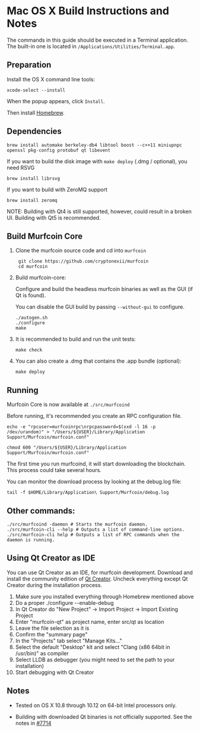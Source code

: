 Mac OS X Build Instructions and Notes
====================================
The commands in this guide should be executed in a Terminal application.
The built-in one is located in `/Applications/Utilities/Terminal.app`.

Preparation
-----------
Install the OS X command line tools:

`xcode-select --install`

When the popup appears, click `Install`.

Then install [Homebrew](https://brew.sh).

Dependencies
----------------------

    brew install automake berkeley-db4 libtool boost --c++11 miniupnpc openssl pkg-config protobuf qt libevent

If you want to build the disk image with `make deploy` (.dmg / optional), you need RSVG

    brew install librsvg

If you want to build with ZeroMQ support
    
    brew install zeromq

NOTE: Building with Qt4 is still supported, however, could result in a broken UI. Building with Qt5 is recommended.

Build Murfcoin Core
------------------------

1. Clone the murfcoin source code and cd into `murfcoin`

        git clone https://github.com/cryptonexii/murfcoin
        cd murfcoin

2.  Build murfcoin-core:

    Configure and build the headless murfcoin binaries as well as the GUI (if Qt is found).

    You can disable the GUI build by passing `--without-gui` to configure.

        ./autogen.sh
        ./configure
        make

3.  It is recommended to build and run the unit tests:

        make check

4.  You can also create a .dmg that contains the .app bundle (optional):

        make deploy

Running
-------

Murfcoin Core is now available at `./src/murfcoind`

Before running, it's recommended you create an RPC configuration file.

    echo -e "rpcuser=murfcoinrpc\nrpcpassword=$(xxd -l 16 -p /dev/urandom)" > "/Users/${USER}/Library/Application Support/Murfcoin/murfcoin.conf"

    chmod 600 "/Users/${USER}/Library/Application Support/Murfcoin/murfcoin.conf"

The first time you run murfcoind, it will start downloading the blockchain. This process could take several hours.

You can monitor the download process by looking at the debug.log file:

    tail -f $HOME/Library/Application\ Support/Murfcoin/debug.log

Other commands:
-------

    ./src/murfcoind -daemon # Starts the murfcoin daemon.
    ./src/murfcoin-cli --help # Outputs a list of command-line options.
    ./src/murfcoin-cli help # Outputs a list of RPC commands when the daemon is running.

Using Qt Creator as IDE
------------------------
You can use Qt Creator as an IDE, for murfcoin development.
Download and install the community edition of [Qt Creator](https://www.qt.io/download/).
Uncheck everything except Qt Creator during the installation process.

1. Make sure you installed everything through Homebrew mentioned above
2. Do a proper ./configure --enable-debug
3. In Qt Creator do "New Project" -> Import Project -> Import Existing Project
4. Enter "murfcoin-qt" as project name, enter src/qt as location
5. Leave the file selection as it is
6. Confirm the "summary page"
7. In the "Projects" tab select "Manage Kits..."
8. Select the default "Desktop" kit and select "Clang (x86 64bit in /usr/bin)" as compiler
9. Select LLDB as debugger (you might need to set the path to your installation)
10. Start debugging with Qt Creator

Notes
-----

* Tested on OS X 10.8 through 10.12 on 64-bit Intel processors only.

* Building with downloaded Qt binaries is not officially supported. See the notes in [#7714](https://github.com/bitcoin/bitcoin/issues/7714)
